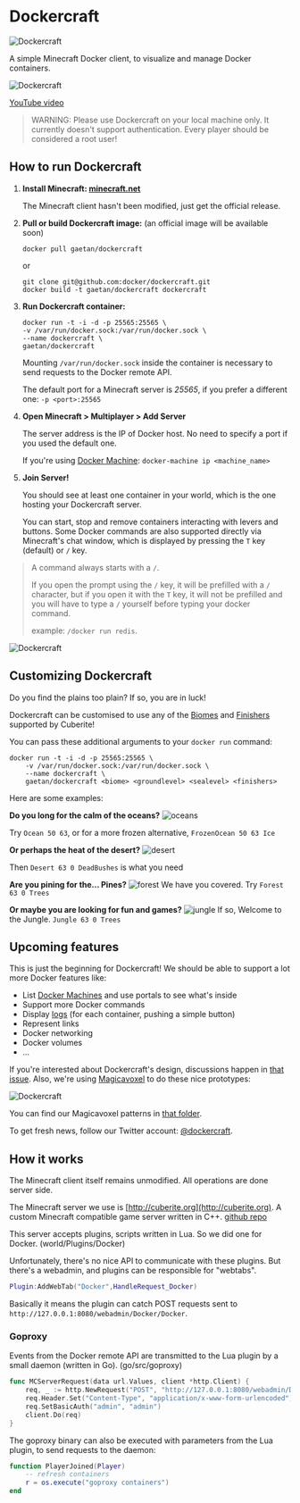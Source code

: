 # Dockercraft

![Dockercraft](https://github.com/docker/dockercraft/raw/master/docs/img/logo.png?raw=true)

A simple Minecraft Docker client, to visualize and manage Docker containers.

![Dockercraft](https://github.com/docker/dockercraft/raw/master/docs/img/dockercraft.gif?raw=true)

[YouTube video](http://www.youtube.com/watch?v=eZDlJgJf55o)

> WARNING: Please use Dockercraft on your local machine only.
> It currently doesn't support authentication.
> Every player should be considered a root user! 

## How to run Dockercraft

1. **Install Minecraft: [minecraft.net](https://minecraft.net)**

	The Minecraft client hasn't been modified, just get the official release.

2. **Pull or build Dockercraft image:** (an official image will be available soon)

	```
	docker pull gaetan/dockercraft
	```
	or

	```
	git clone git@github.com:docker/dockercraft.git
	docker build -t gaetan/dockercraft dockercraft
	```
3. **Run Dockercraft container:**

	```
	docker run -t -i -d -p 25565:25565 \
	-v /var/run/docker.sock:/var/run/docker.sock \
	--name dockercraft \
	gaetan/dockercraft
	```

	Mounting `/var/run/docker.sock` inside the container is necessary to send requests to the Docker remote API.

	The default port for a Minecraft server is *25565*, if you prefer a different one: `-p <port>:25565`

4. **Open Minecraft > Multiplayer > Add Server**

	The server address is the IP of Docker host. No need to specify a port if you used the default one.

	If you're using [Docker Machine](https://docs.docker.com/machine/install-machine/): `docker-machine ip <machine_name>`

5. **Join Server!**

	You should see at least one container in your world, which is the one hosting your Dockercraft server.

	You can start, stop and remove containers interacting with levers and buttons. Some Docker commands are also supported directly via Minecraft's chat window, which is displayed by pressing the `T` key (default) or `/` key.
	
> A command always starts with a `/`.
> 
> If you open the prompt using the `/` key, it will be prefilled with a `/` character, but if you open it with the `T` key, it will not be prefilled and you will have to type a `/` yourself before typing your docker command.
> 
> example: `/docker run redis`.

![Dockercraft](https://github.com/docker/dockercraft/raw/master/docs/img/landscape.png?raw=true)

## Customizing Dockercraft

Do you find the plains too plain?
If so, you are in luck!

Dockercraft can be customised to use any of the [Biomes](https://github.com/cuberite/cuberite/blob/7f8a4eb7264a12ca2035b4e4d412485e01f309d4/src/BiomeDef.cpp#L17) and [Finishers](https://github.com/cuberite/cuberite/blob/7f8a4eb7264a12ca2035b4e4d412485e01f309d4/src/Generating/ComposableGenerator.cpp#L299) supported by Cuberite!

You can pass these additional arguments to your `docker run` command:
```
docker run -t -i -d -p 25565:25565 \
    -v /var/run/docker.sock:/var/run/docker.sock \
    --name dockercraft \
    gaetan/dockercraft <biome> <groundlevel> <sealevel> <finishers>
```

Here are some examples:

**Do you long for the calm of the oceans?**
![oceans](https://github.com/docker/dockercraft/raw/master/docs/img/ocean.png?raw=true)

Try `Ocean 50 63`, or for a more frozen alternative, `FrozenOcean 50 63 Ice`

**Or perhaps the heat of the desert?**
![desert](https://github.com/docker/dockercraft/raw/master/docs/img/desert.png?raw=true)

Then `Desert 63 0 DeadBushes` is what you need

**Are you pining for the... Pines?**
![forest](https://github.com/docker/dockercraft/raw/master/docs/img/forest.png?raw=true)
We have you covered. Try `Forest 63 0 Trees`

**Or maybe you are looking for fun and games?**
![jungle](https://github.com/docker/dockercraft/raw/master/docs/img/jungle.png?raw=true)
If so, Welcome to the Jungle. `Jungle 63 0 Trees`

## Upcoming features

This is just the beginning for Dockercraft! We should be able to support a lot more Docker features like:

- List [Docker Machines](https://docs.docker.com/machine/) and use portals to see what's inside
- Support more Docker commands
- Display [logs](https://docs.docker.com/v1.8/reference/commandline/logs/) (for each container, pushing a simple button)
- Represent links
- Docker networking
- Docker volumes
- ...

If you're interested about Dockercraft's design, discussions happen in [that issue](https://github.com/docker/dockercraft/issues/19).
Also, we're using [Magicavoxel](https://ephtracy.github.io/) to do these nice prototypes:

![Dockercraft](https://github.com/docker/dockercraft/raw/master/docs/img/voxelproto.jpg?raw=true)

You can find our Magicavoxel patterns in [that folder](![Dockercraft](https://github.com/docker/dockercraft/tree/master/docs/magicavoxel)).

To get fresh news, follow our Twitter account: [@dockercraft](https://twitter.com/dockercraft).

## How it works

The Minecraft client itself remains unmodified. All operations are done server side.

The Minecraft server we use is [http://cuberite.org](http://cuberite.org). A custom Minecraft compatible game server written in C++. [github repo](https://github.com/cuberite/cuberite)

This server accepts plugins, scripts written in Lua. So we did one for Docker. (world/Plugins/Docker)

Unfortunately, there's no nice API to communicate with these plugins. But there's a webadmin, and plugins can be responsible for "webtabs".

```lua
Plugin:AddWebTab("Docker",HandleRequest_Docker)
```

Basically it means the plugin can catch POST requests sent to `http://127.0.0.1:8080/webadmin/Docker/Docker`.

### Goproxy

Events from the Docker remote API are transmitted to the Lua plugin by a small daemon (written in Go). (go/src/goproxy)

```go
func MCServerRequest(data url.Values, client *http.Client) {
	req, _ := http.NewRequest("POST", "http://127.0.0.1:8080/webadmin/Docker/Docker", strings.NewReader(data.Encode()))
	req.Header.Set("Content-Type", "application/x-www-form-urlencoded")
	req.SetBasicAuth("admin", "admin")
	client.Do(req)
}
```

The goproxy binary can also be executed with parameters from the Lua plugin, to send requests to the daemon:

```lua
function PlayerJoined(Player)
	-- refresh containers
	r = os.execute("goproxy containers")
end
```


